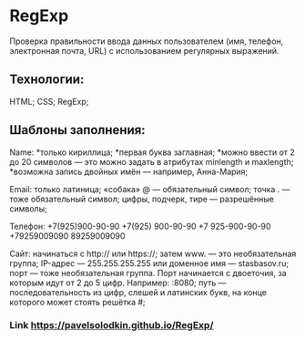 # RegExp 
Проверка правильности ввода данных пользователем (имя, телефон, электронная почта, URL) с использованием регулярных выражений.

## Технологии:
HTML; CSS; RegExp;

## Шаблоны заполнения:
Name:
*только кириллица;
*первая буква заглавная;
*можно ввести от 2 до 20 символов — это можно задать в атрибутах minlength и maxlength;
*возможна запись двойных имён — например, Анна-Мария;

Email:
только латиница;
«собака» @ — обязательный символ;
точка . — тоже обязательный символ;
цифры, подчерк, тире — разрешённые символы;

Телефон:
+7(925)900-90-90
+7(925) 900-90-90
+7 925-900-90-90
+79259009090
89259009090

Сайт:
начинаться с http:// или https://;
затем www. — это необязательная группа;
IP-адрес — 255.255.255.255 или доменное имя — stasbasov.ru;
порт — тоже необязательная группа. Порт начинается с двоеточия, за которым идут от 2 до 5 цифр. Например: :8080;
путь — последовательность из цифр, слешей и латинских букв, на конце которого может стоять решётка #;

### Link https://pavelsolodkin.github.io/RegExp/
